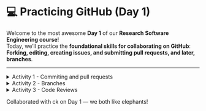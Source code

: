 # 💻 Practicing GitHub (Day 1)

Welcome to the most awesome **Day 1** of our **Research Software Engineering course**!  
Today, we’ll practice the **foundational skills for collaborating on GitHub**:  
**Forking, editing, creating issues, and submitting pull requests, and later, branches**.


---

<details>
<summary>Activity 1 - Commiting and pull requests</summary>


## ✅ Step-by-Step Tasks: 

### 1️⃣ Log into your GitHub account

- Make sure you're signed into [https://github.com](https://github.com).
- If you don’t have an account yet, [create one here](https://github.com/join).

---

### 2️⃣ Fork the course repository

> This step creates your **own copy** of the course repo, where you can make changes safely.

- Go to the course GitHub repository.
- Click the **🔱 Fork** button (top right of the page).
- GitHub will create a copy of the repository under **your username**.

✅ You now have your own editable version of the course repo.

---

### 3️⃣ Create a new file in the `day1/` folder

> This simulates contributing a small piece of content to a shared project.

- In your **forked repository**, navigate to the `day1/` folder.
- Click **"Add file" ➝ "Create new file"**.
- Name the file: `YourName.md`  
  (replace `YourName` with your actual first name, e.g., `Sophie.md`).
- In the file:
  - On the first line, write:  
    ```
    My favourite animal is: [your animal]
    ```
  - (You can add more lines if you like — have fun with it!)

- Commit the file with a meaningful message, e.g.,  
  `"Add Sophie.md with my favourite animal"`

---

### 4️⃣ Create a Pull Request (PR)

> Pull Requests are how we suggest changes to shared projects.

- Go back to your forked repository’s homepage.
- You should see a prompt saying: **“Compare & pull request”** — click it.
- If not, go to the **"Pull Requests"** tab and click **"New Pull Request"**.
- Make sure the base repo is the **original course repo**, and you're comparing from your fork.
- Give your PR a clear title (e.g., `"Add Sophie.md with my favourite animal"`).
- Click **"Create Pull Request"**.

✅ You’ve just proposed a change to a shared codebase — like a real open-source contributor!

---

### 5️⃣ Create an Issue and link your Pull Request

> Issues help track discussions, bugs, and requests. You'll link your PR to an Issue.

- Go to the **original course repository** (not your fork).
- Click the **"Issues"** tab ➝ **"New Issue"**.
- Title the issue something like:  
  `"My pull request for Day 1 contribution"`
- In the description, explain that you created a markdown file and submitted a pull request.
- Paste the link to your Pull Request into the Issue description.

✅ Submit the Issue.

Bonus: GitHub may auto-link your PR and Issue — if not, you can also add  
`Closes #IssueNumber` to your PR comment to link them.

---

## 💡 Tips

- Don’t worry if something goes wrong — that’s part of the process!
- Ask for help if you're stuck — collaboration and asking questions are core RSE skills.
- If you're done early, try helping someone else or explore other folders in the repo.

---

## 🧠 What You’re Practicing

- ✅ Forking a repo
- ✅ Making your first contribution
- ✅ Creating pull requests and issues
- ✅ Communicating clearly in collaborative tools

---

> 🚀 _This is your first step toward working like a real research software engineer._

</details>

<details>
<summary>Activity 2 - Branches</summary>

# 🌿 Working with Branches in GitHub (Activity 2)

In this activity, you’ll practice **creating a branch**, making changes safely in it, and then **merging it back** into your main project.

This is how developers work without stepping on each other’s toes!



# ✅ Step-by-Step Instructions

### 1️⃣ Create a New Branch

> A branch is like a “sandbox” where you can work on changes without affecting the main code.

- Go to your **forked repository** on GitHub.
- Click the **branch selector dropdown** near the top-left (it likely says `main`).
- In the search bar, **type a name** for your new branch — for example:  
  `dev` (short for `development`)
- Press **Enter** or click **“Create branch: dev”**.

🎉 You’ve now created a new branch!



### 2️⃣ Make Changes in Your Branch

- On GitHub, navigate to a file (e.g., `README.md`) in your **new branch**.
- Click the **pencil icon** (✏️) at the top right to edit the file.
- Make a small change — for example, add your name or a project description.
- Scroll down and write a **commit message** like:  
  `Updated README with my name`
- Make sure **“Commit directly to the \`feature-readme-update\` branch”** is selected.
- Click **Commit changes**.

✅ You’ve now made changes **safely in your branch**.



### 3️⃣ Create a Pull Request (PR)

> A pull request is how you suggest merging your changes back into the main branch.

- Click the **"Pull requests"** tab at the top.
- Click **“New pull request”**.
- Select your branch (`feature-readme-update`) to merge **into `main`**.
- GitHub will show a comparison — check that everything looks good.
- Click **“Create pull request”**.
- Give your pull request a title and description.
- Click **“Create pull request”** again.



### 4️⃣ Merge Your Branch into Main

- Once your pull request is open, scroll down and click **“Merge pull request”**.
- Click **“Confirm merge”**.

🚀 Congratulations — you’ve successfully used branching and merging!



</details>

<details>
<summary>Activity 3 - Code Reviews</summary>

## 🤝 Code Review in pairs

In this activity, you will practice **collaborative software development** using GitHub — just like real researchers and developers do.

> 🎯 **Goal:** Collaborate on each other’s repositories using forking, pull requests, and peer review.

You will:
- Work in **pairs**
- **Fork and edit** each other's repositories
- Create **pull requests**
- **Assign and review** contributions
- Practice **collaborative version control**

---

### 👯 Step-by-Step Instructions

### 1️⃣ Work in Pairs

- Choose a partner.
- Make sure both of you have a **fork of the course repository** with a personal file (e.g. `YourName.md` in `day1/`).

---

### 2️⃣ Fork Each Other’s Repository

> This simulates contributing to someone else's project.

- Go to your partner’s GitHub repository.
- Click **“Fork”**.
- GitHub won’t allow you to fork a repo into the same name space if you already have a repo with the same name.
  - 🛠 If needed, **rename your fork** temporarily:
    - Go to **Settings** → Change the **Repository name**.

✅ Now you have a copy of your partner’s repo in your account.

---

### 3️⃣ Make a Change

> Add a friendly contribution to your partner’s repo.

- In your fork of your partner’s repository:
  - Navigate to the `day1/` folder.
  - Edit their `YourPartner.md` file.
  - Add a friendly sentence like:  
    `"Collaborated with Alex on Day 1 — we both like elephants!"`
- Commit the change with a clear message, e.g.:  
  `"Add collaboration note to Alex's file"`

---

### 4️⃣ Create a Pull Request (PR)

> Suggest your changes back to your partner’s repository.

- Go to your fork of their repository.
- Click **“Compare & pull request”**.
- Make sure you’re creating a PR **to your partner’s repo**, **not the course repo**.
- Write a clear title (e.g. `"Collaborative update to Alex.md"`) and message.

✅ This is your suggested contribution.

---

### 5️⃣ Assign Your Partner as a Reviewer

> Good practice: request review before merging.

- On the Pull Request page:
  - Click the **“Reviewers”** panel (top right).
  - Assign your partner as the reviewer.

---

### 6️⃣ Review Each Other’s Pull Requests

> Now switch roles: each of you will review the incoming PR.

- Go to your own repository (the one your partner submitted the PR to).
- Open the Pull Request.
- Click **“Files changed”** to review the diff.
- Click **“Review changes”** . You can leave a message at the direct location of change by clikcing the + button.
- Once you are happy with the change → Approve with a short message, e.g.  
  `"Nice touch — approved!"`

✅ Each partner should **review and approve** the PR from the other.

---

### 7️⃣ Merge the Pull Request

> Once reviewed, merge the contribution into your main branch.

- Click **“Merge pull request”** → then **“Confirm merge”**.
- (Optional) Delete the branch after merging.

✅ You’ve now successfully collaborated like professionals!

---

## 🧠 What This Activity Teaches

- 🔁 Working across repositories
- 🔧 Making safe changes using forks
- 🗂 Submitting and reviewing pull requests
- 🗨 Communicating code changes clearly
- ✅ Practicing real-world collaboration workflows

---

## 💡 Tips

- Be kind and constructive in review comments.
- Use clear commit messages and pull request titles.
- If you're confused, ask — this is a *learning* activity!

---

## ✅ What You’ve Practiced

- ✅ Forking another person's repo
- ✅ Editing someone else’s file
- ✅ Creating and assigning a Pull Request
- ✅ Reviewing and merging contributions
</details>

Collaborated with ck on Day 1 — we both like elephants!
